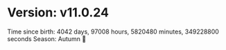 # Version: v11.0.24
Time since birth: 4042 days, 97008 hours, 5820480 minutes, 349228800 seconds
Season: Autumn 🍁
